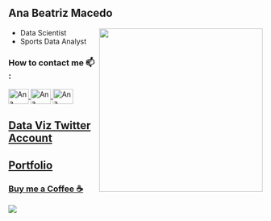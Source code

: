 ## Ana Beatriz Macedo
- Data Scientist <img src="https://octocat-generator-assets.githubusercontent.com/my-octocat-1626096942740.png" width="324" height="324" align="right">
- Sports Data Analyst

### How to contact me 📫 :
<a href="https://www.linkedin.com/in/ana-beatriz-oliveira-de-macedo-85b05b215/" target="_blank">
<img align="center" alt='Ana Beatriz-linkedin' height='30' width='40' src="https://cdn.jsdelivr.net/gh/devicons/devicon/icons/linkedin/linkedin-original.svg" style="max-width:100%;">
 <a href="https://twitter.com/AnaBeaM241" target="_blank">
 <img align="center" alt='Ana Beatriz-twitter' height='30' width='40' src="https://cdn.jsdelivr.net/gh/devicons/devicon/icons/twitter/twitter-original.svg" style="max-width:100%;">
<a href="anabeatrizmacedo241@gmail.com" target="_blank">
<img align="center" alt='Ana Beatriz-Email' height='30' width= '40' src="https://camo.githubusercontent.com/4a3dd8d10a27c272fd04b2ce8ed1a130606f95ea6a76b5e19ce8b642faa18c27/68747470733a2f2f6564656e742e6769746875622e696f2f537570657254696e7949636f6e732f696d616765732f7376672f676d61696c2e737667" style="max-width: 100%;">
<a href="https://github.com/AnabeatrizMacedo241" target="_blank">

## [Data Viz Twitter Account](https://twitter.com/AnaBeaM241)
## [Portfolio](https://portfolio-anabeatrizmacedo.streamlit.app/)
### [Buy me a Coffee ☕️](https://www.paypal.com/donate/?business=6D8HB7DUSKMDQ&no_recurring=0&item_name=Donate+to+help+me+make+more+Data+Science+and+Sports+Analytics+content&currency_code=BRL)


![](https://komarev.com/ghpvc/?username=AnabeatrizMacedo241&color=brightgreen)

